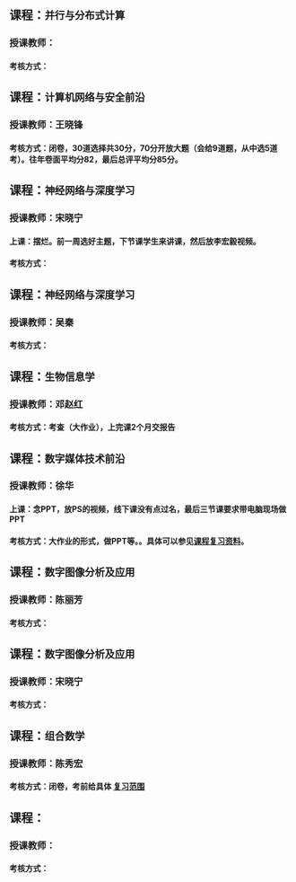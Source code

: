 ## 课程：` 并行与分布式计算 `
### 授课教师：
#### 考核方式：

## 课程：` 计算机网络与安全前沿 `
### 授课教师：王晓锋
#### 考核方式：闭卷，30道选择共30分，70分开放大题（会给9道题，从中选5道考）。往年卷面平均分82，最后总评平均分85分。

## 课程：` 神经网络与深度学习 `
### 授课教师：宋晓宁
#### 上课：摆烂。前一周选好主题，下节课学生来讲课，然后放李宏毅视频。
#### 考核方式：

## 课程：` 神经网络与深度学习 `
### 授课教师：吴秦
#### 考核方式：

## 课程：` 生物信息学 `
### 授课教师：邓赵红
#### 考核方式：考查（大作业），上完课2个月交报告

## 课程：` 数字媒体技术前沿 `
### 授课教师：徐华
#### 上课：念PPT，放PS的视频，线下课没有点过名，最后三节课要求带电脑现场做PPT
#### 考核方式：大作业的形式，做PPT等。。具体可以参见[课程复习资料][SZMTJSQYZL]。

## 课程：` 数字图像分析及应用 `
### 授课教师：陈丽芳
#### 考核方式：

## 课程：` 数字图像分析及应用 `
### 授课教师：宋晓宁
#### 考核方式：

## 课程：` 组合数学 `
### 授课教师：陈秀宏
#### 考核方式：闭卷，考前给具体 [ 复习范围 ][1]

## 课程：`  `
### 授课教师：
#### 考核方式：

[1]:https://github.com/gcw0618/JNU/tree/main/%E5%A4%8D%E4%B9%A0%E8%B5%84%E6%96%99/%E7%BB%84%E5%90%88%E6%95%B0%E5%AD%A6
[SZMTJSQYZL]:https://github.com/gcw0618/JNU/tree/main/%E5%A4%8D%E4%B9%A0%E8%B5%84%E6%96%99/%E6%95%B0%E5%AD%97%E5%AA%92%E4%BD%93%E6%8A%80%E6%9C%AF%E5%89%8D%E6%B2%BF-%E5%BE%90%E5%8D%8E
